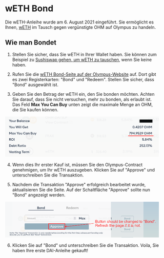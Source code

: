 # wETH Bond

Die wETH-Anleihe wurde am 6. August 2021 eingeführt. Sie ermöglicht es Ihnen, [wETH](https://weth.io/) im Tausch gegen vergünstigte OHM auf Olympus zu handeln.

## Wie man Bondet

1. Stellen Sie sicher, dass Sie wETH in Ihrer Wallet haben. Sie können zum Beispiel zu [Sushiswap gehen, um wETH zu tauschen](https://app.sushi.com/swap?inputCurrency=&outputCurrency=0xC02aaA39b223FE8D0A0e5C4F27eAD9083C756Cc2), wenn Sie keine haben.

2. Rufen Sie die [wETH Bond-Seite auf der Olympus-Website](https://app.olympusdao.finance/#/bonds/eth) auf. Dort gibt es zwei Registerkarten: "Bond" und "Redeem". Stellen Sie sicher, dass "Bond" ausgewählt ist.

3. Geben Sie den Betrag der wETH ein, den Sie bonden möchten. Achten Sie darauf, dass Sie nicht versuchen, mehr zu bonden, als erlaubt ist. Das Feld **Max You Can Buy** unten zeigt die maximale Menge an OHM, die Sie kaufen können.

![Sie k&#xF6;nnen nur bis zu einer bestimmten Menge an OHM kaufen](../../.gitbook/assets/max_you_can_buy.png)

4. Wenn dies Ihr erster Kauf ist, müssen Sie den Olympus-Contract genehmigen, um Ihr wETH auszugeben. Klicken Sie auf "Approve" und unterschreiben Sie die Transaktion.

5. Nachdem die Transaktion "Approve" erfolgreich bearbeitet wurde, aktualisieren Sie die Seite. Auf der Schaltfläche "Approve" sollte nun "Bond" angezeigt werden.

![Aktualisieren Sie die Seite nach dem Token-Genehmigungsprozess](../../.gitbook/assets/bond_refresh.png)

6.  Klicken Sie auf "Bond" und unterschreiben Sie die Transaktion. Voila, Sie haben Ihre erste DAI-Anleihe gekauft!

